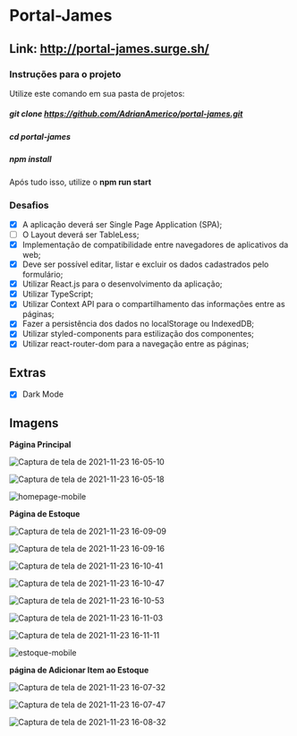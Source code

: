 # Portal-James

## Link: http://portal-james.surge.sh/

### Instruções para o projeto

Utilize este comando em sua pasta de projetos: 

##### git clone https://github.com/AdrianAmerico/portal-james.git

##### cd portal-james

##### npm install

Após tudo isso, utilize o **npm run start**

### Desafios

- [x] A aplicação deverá ser Single Page Application (SPA);
- [ ] O Layout deverá ser TableLess;
- [x] Implementação de compatibilidade entre navegadores de aplicativos da web;
- [x] Deve ser possível editar, listar e excluir os dados cadastrados pelo formulário;
- [x] Utilizar React.js para o desenvolvimento da aplicação;
- [x] Utilizar TypeScript;
- [x] Utilizar Context API para o compartilhamento das informações entre as páginas;
- [x] Fazer a persistência dos dados no localStorage ou IndexedDB;
- [x] Utilizar styled-components para estilização dos componentes;
- [x] Utilizar react-router-dom para a navegação entre as páginas;

## Extras

- [x] Dark Mode

## Imagens

**Página Principal**

![Captura de tela de 2021-11-23 16-05-10](https://user-images.githubusercontent.com/73081422/143087914-210b82e8-65fa-4a52-8927-fbacdf88ec5d.png)

![Captura de tela de 2021-11-23 16-05-18](https://user-images.githubusercontent.com/73081422/143087944-76a0d9e7-da02-44f1-9a0d-3e516aa17e6c.png)

![homepage-mobile](https://user-images.githubusercontent.com/73081422/143088089-20a4e1d3-ab28-4898-a21d-e82b49904409.gif)

**Página de Estoque**

![Captura de tela de 2021-11-23 16-09-09](https://user-images.githubusercontent.com/73081422/143088525-29d63bfe-023e-4c83-af61-59a419757fe5.png)

![Captura de tela de 2021-11-23 16-09-16](https://user-images.githubusercontent.com/73081422/143088538-428e2cef-7375-4331-b221-db6f9d92da96.png)

![Captura de tela de 2021-11-23 16-10-41](https://user-images.githubusercontent.com/73081422/143088668-98ce3915-d894-431d-8887-a593c2ea2786.png)

![Captura de tela de 2021-11-23 16-10-47](https://user-images.githubusercontent.com/73081422/143088681-659e69e0-a0e8-4e61-afe2-b5c3385c015b.png)

![Captura de tela de 2021-11-23 16-10-53](https://user-images.githubusercontent.com/73081422/143088684-66a26134-ae69-4e57-9e99-de46f94708e6.png)

![Captura de tela de 2021-11-23 16-11-03](https://user-images.githubusercontent.com/73081422/143088686-f35812a2-fb50-4f61-80a9-704b26c81831.png)

![Captura de tela de 2021-11-23 16-11-11](https://user-images.githubusercontent.com/73081422/143088688-2b9cdaaf-e7cf-4f36-9042-9c49cfafbd42.png)

![estoque-mobile](https://user-images.githubusercontent.com/73081422/143088935-f8921fd2-6988-4635-8296-f7a15ed83abf.gif)

**página de Adicionar Item ao Estoque**

![Captura de tela de 2021-11-23 16-07-32](https://user-images.githubusercontent.com/73081422/143088238-1e7493f2-56be-405b-b58b-645267f0c74a.png)

![Captura de tela de 2021-11-23 16-07-47](https://user-images.githubusercontent.com/73081422/143088246-81c1fec3-c5a5-4a76-8843-f90587f711e3.png)

![Captura de tela de 2021-11-23 16-08-32](https://user-images.githubusercontent.com/73081422/143088296-d526e0be-59ab-49c4-be52-96c4bf130f0d.png)



